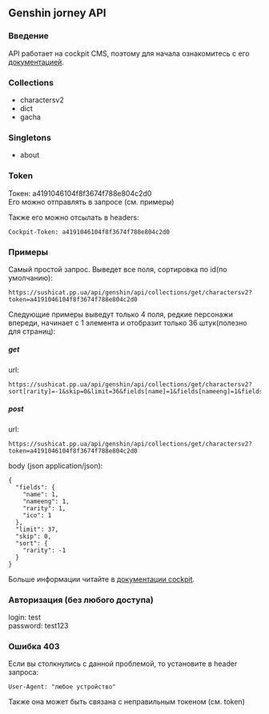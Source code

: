 ## Genshin jorney API

### Введение

API работает на cockpit CMS, поэтому для начала ознакомитесь с его [документацией](https://getcockpit.com/documentation).

### Collections

+ charactersv2
+ dict
+ gacha

### Singletons

+ about

### Token

Токен: a4191046104f8f3674f788e804c2d0\
Его можно отправлять в запросе (см. примеры)

Также его можно отсылать в headers:
```
Cockpit-Token: a4191046104f8f3674f788e804c2d0
```

### Примеры

Самый простой запрос. Выведет все поля, сортировка по id(по умолчанию):

```
https://sushicat.pp.ua/api/genshin/api/collections/get/charactersv2?token=a4191046104f8f3674f788e804c2d0
```

Следующие примеры выведут только 4 поля, редкие персонажи впереди, начинает с 1 элемента и отобразит только 36 штук(полезно для страниц):

##### get

url:
```
https://sushicat.pp.ua/api/genshin/api/collections/get/charactersv2?sort[rarity]=-1&skip=0&limit=36&fields[name]=1&fields[nameeng]=1&fields[rarity]=1&fields[ico]=1&token=a4191046104f8f3674f788e804c2d0
```

##### post

url:
```
https://sushicat.pp.ua/api/genshin/api/collections/get/charactersv2?token=a4191046104f8f3674f788e804c2d0
```
body (json application/json):
```
{
  "fields": {
    "name": 1,
    "nameeng": 1,
    "rarity": 1,
    "ico": 1
  },
  "limit": 37,
  "skip": 0,
  "sort": { 
    "rarity": -1 
  }
}
```


Больше информации читайте в [документации cockpit](https://getcockpit.com/documentation).

### Авторизация (без любого доступа)

login: test\
password: test123

### Ошибка 403

Если вы столкнулись с данной проблемой, то установите в header запроса:
```
User-Agent: "любое устройство"
```

Также она может быть связана с неправильным токеном (см. token)
